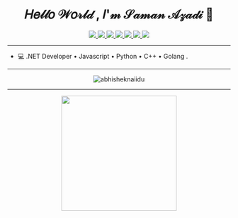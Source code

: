  <h1 align="center">𝐻𝑒𝓁𝓁𝑜 𝒲𝑜𝓇𝓁𝒹 , 𝐼'𝓂 𝒮𝒶𝓂𝒶𝓃 𝒜𝓏𝒶𝒹𝒾 👋</h1>

 <p align="center"> 
  <a href="https://coffeete.ir" alt="Follow on coffeete">
   <img src="https://img.shields.io/badge/-coffeete-silver?style=flat&logo=coffeete&logoColor=white" />
 </a>

 <a href="https://twitter.com/intent/follow?screen_name=saman_azadi_" alt="Follow on Twitter">
   <img src="https://img.shields.io/badge/-saman_azadi_-00acee?style=flat&logo=Twitter&logoColor=white" />
 </a>
 <a href="https://www.linkedin.com/in/samanazadi/" alt="Connect on LinkedIn">
   <img src="https://img.shields.io/badge/-samanazadi-0072b1?style=flat&logo=Linkedin&logoColor=white" />
 </a>
 <a href="mailto:samanazadi1996@gmail.com" alt="Gmail">
   <img src="https://img.shields.io/badge/-samanazadi1996@gmail.com-c14438?style=flat&logo=Gmail&logoColor=white" />
 </a>
 <a href="https://t.me/sam_i_x" alt="Contact on Telegram">
   <img src="https://img.shields.io/badge/-saman1996-88ff88?style=flat&logo=Telegram&logoColor=white" />
 </a>
 <a href="https://www.instagram.com/saman_azadi_/" alt="Follow on instagram">
   <img src="https://img.shields.io/badge/-saman_azadi_-aa00ff?style=flat&logo=instagram&logoColor=white" />
 </a>
 <a href="https://virgool.io/@SamanAzadi" alt="Follow on virgool">
   <img src="https://img.shields.io/badge/-virgool-silver?style=flat&logo=virgool&logoColor=white" />
 </a>
</p>

---

- 💻 .NET Developer • Javascript • Python • C++ • Golang .

---

<p align="center"> <img src="https://github-readme-stats.vercel.app/api?username=samanazadi1996&show_icons=true&theme=cobalt" alt="abhisheknaiidu" />

 <hr/>
  <p align="center"> 

 <a href="http://www.coffeete.ir/Saman">
       <img src="http://www.coffeete.ir/images/buttons/lemonchiffon.png?v=1" style="width:260px;"  class="hover-grow"/>
</a>
 </p>
